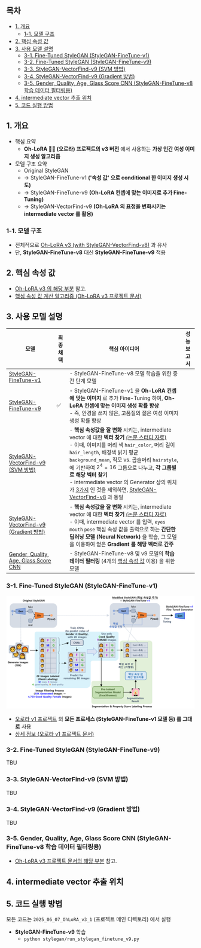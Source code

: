 ## 목차

* [1. 개요](#1-개요)
  * [1-1. 모델 구조](#1-1-모델-구조) 
* [2. 핵심 속성 값](#2-핵심-속성-값)
* [3. 사용 모델 설명](#3-사용-모델-설명)
  * [3-1. Fine-Tuned StyleGAN (StyleGAN-FineTune-v1)](#3-1-fine-tuned-stylegan-stylegan-finetune-v1)
  * [3-2. Fine-Tuned StyleGAN (StyleGAN-FineTune-v9)](#3-2-fine-tuned-stylegan-stylegan-finetune-v9)
  * [3-3. StyleGAN-VectorFind-v9 (SVM 방법)](#3-3-stylegan-vectorfind-v9-svm-방법)
  * [3-4. StyleGAN-VectorFind-v9 (Gradient 방법)](#3-4-stylegan-vectorfind-v9-gradient-방법)
  * [3-5. Gender, Quality, Age, Glass Score CNN (StyleGAN-FineTune-v8 학습 데이터 필터링용)](#3-5-gender-quality-age-glass-score-cnn-stylegan-finetune-v8-학습-데이터-필터링용)
* [4. intermediate vector 추출 위치](#4-intermediate-vector-추출-위치)
* [5. 코드 실행 방법](#5-코드-실행-방법)

## 1. 개요

* 핵심 요약
  * **Oh-LoRA 👱‍♀️ (오로라) 프로젝트의 v3 버전** 에서 사용하는 **가상 인간 여성 이미지 생성 알고리즘**
* 모델 구조 요약
  * Original StyleGAN
  * → StyleGAN-FineTune-v1 **('속성 값' 으로 conditional 한 이미지 생성 시도)**
  * → StyleGAN-FineTune-v9 **(Oh-LoRA 컨셉에 맞는 이미지로 추가 Fine-Tuning)** 
  * → StyleGAN-VectorFind-v9 **(Oh-LoRA 의 표정을 변화시키는 intermediate vector 를 활용)**

### 1-1. 모델 구조

* 전체적으로 [Oh-LoRA v3 (with StyleGAN-VectorFind-v8)](../../2025_05_26_OhLoRA_v3/stylegan/README.md#1-1-모델-구조) 과 유사
* 단, **StyleGAN-FineTune-v8** 대신 **StyleGAN-FineTune-v9** 적용

## 2. 핵심 속성 값

* [Oh-LoRA v3 의 해당 부분](../../2025_05_26_OhLoRA_v3/stylegan/README.md#2-핵심-속성-값) 참고.
* [핵심 속성 값 계산 알고리즘 (Oh-LoRA v3 프로젝트 문서)](../../2025_05_26_OhLoRA_v3/stylegan/README.md#2-1-핵심-속성-값-계산-알고리즘)

## 3. 사용 모델 설명

| 모델                                                                                                                | 최종 채택 | 핵심 아이디어                                                                                                                                                                                                                                                                                                                                                                                                                                                                                                                                                                                                                                                                                                                           | 성능 보고서 |
|-------------------------------------------------------------------------------------------------------------------|-------|-----------------------------------------------------------------------------------------------------------------------------------------------------------------------------------------------------------------------------------------------------------------------------------------------------------------------------------------------------------------------------------------------------------------------------------------------------------------------------------------------------------------------------------------------------------------------------------------------------------------------------------------------------------------------------------------------------------------------------------|--------|
| [StyleGAN-FineTune-v1](#3-1-fine-tuned-stylegan-stylegan-finetune-v1)                                             |       | - StyleGAN-FineTune-v8 모델 학습을 위한 중간 단계 모델                                                                                                                                                                                                                                                                                                                                                                                                                                                                                                                                                                                                                                                                                         |        |
| [StyleGAN-FineTune-v9](#3-2-fine-tuned-stylegan-stylegan-finetune-v9)                                             | ✅     | - StyleGAN-FineTune-v1 을 **Oh-LoRA 컨셉에 맞는 이미지** 로 추가 Fine-Tuning 하여, **Oh-LoRA 컨셉에 맞는 이미지 생성 확률 향상**<br>- 즉, 안경을 쓰지 않은, 고품질의 젊은 여성 이미지 생성 확률 향상                                                                                                                                                                                                                                                                                                                                                                                                                                                                                                                                                                                   |        |
| [StyleGAN-VectorFind-v9 (SVM 방법)](#3-3-stylegan-vectorfind-v9-svm-방법)                                             |       | - **핵심 속성값을 잘 변화** 시키는, intermediate vector 에 대한 **벡터 찾기** [(논문 스터디 자료)](https://github.com/WannaBeSuperteur/AI-study/blob/main/Paper%20Study/Vision%20Model/%5B2025.05.05%5D%20Semantic%20Hierarchy%20Emerges%20in%20Deep%20Generative%20Representations%20for%20Scene%20Synthesis.md)<br>- 이때, 이미지를 머리 색 ```hair_color```, 머리 길이 ```hair_length```, 배경색 밝기 평균 ```background_mean```, 직모 vs. 곱슬머리 ```hairstyle```, 에 기반하여 $2^4 = 16$ 그룹으로 나누고, **각 그룹별로 해당 벡터 찾기**<br>- intermediate vector 의 Generator 상의 위치가 [3가지](#4-intermediate-vector-추출-위치) 인 것을 제외하면, [StyleGAN-VectorFind-v8](../../2025_05_26_OhLoRA_v3/stylegan/README.md#3-3-stylegan-finetune-v8-기반-핵심-속성값-변환-intermediate-w-vector-탐색-stylegan-vectorfind-v8) 과 동일 |
| [StyleGAN-VectorFind-v9 (Gradient 방법)](#3-4-stylegan-vectorfind-v9-gradient-방법)                                   |       | - **핵심 속성값을 잘 변화** 시키는, intermediate vector 에 대한 **벡터 찾기** [(논문 스터디 자료)](https://github.com/WannaBeSuperteur/AI-study/blob/main/Paper%20Study/Vision%20Model/%5B2025.05.05%5D%20Semantic%20Hierarchy%20Emerges%20in%20Deep%20Generative%20Representations%20for%20Scene%20Synthesis.md)<br>- 이때, intermediate vector 를 입력, ```eyes``` ```mouth``` ```pose``` 핵심 속성 값을 출력으로 하는 **간단한 딥러닝 모델 (Neural Network)** 을 학습, 그 모델을 이용하여 얻은 **Gradient 를 해당 벡터로 간주**                                                                                                                                                                                                                                                                        |
| [Gender, Quality, Age, Glass Score CNN](#3-5-gender-quality-age-glass-score-cnn-stylegan-finetune-v8-학습-데이터-필터링용) |       | - StyleGAN-FineTune-v8 및 v9 모델의 **학습 데이터 필터링** (4개의 [핵심 속성 값](../../2025_05_26_OhLoRA_v3/stylegan/README.md#2-핵심-속성-값) 이용) 을 위한 모델                                                                                                                                                                                                                                                                                                                                                                                                                                                                                                                                                                                                |        |

### 3-1. Fine-Tuned StyleGAN (StyleGAN-FineTune-v1)

![image](../../images/250526_1.PNG)

* [오로라 v1 프로젝트](../../2025_04_08_OhLoRA/stylegan_and_segmentation/README.md) 의 **모든 프로세스 (StyleGAN-FineTune-v1 모델 등) 를 그대로** 사용
* [상세 정보 (오로라 v1 프로젝트 문서)](../../2025_04_08_OhLoRA/stylegan_and_segmentation/README.md#3-1-image-generation-model-stylegan)

### 3-2. Fine-Tuned StyleGAN (StyleGAN-FineTune-v9)

TBU

### 3-3. StyleGAN-VectorFind-v9 (SVM 방법)

TBU

### 3-4. StyleGAN-VectorFind-v9 (Gradient 방법)

TBU

### 3-5. Gender, Quality, Age, Glass Score CNN (StyleGAN-FineTune-v8 학습 데이터 필터링용)

* [Oh-LoRA v3 프로젝트 문서의 해당 부분](../../2025_05_26_OhLoRA_v3/stylegan/README.md#3-4-gender-quality-age-glass-score-cnn-stylegan-finetune-v8-학습-데이터-필터링용) 참고.

## 4. intermediate vector 추출 위치

## 5. 코드 실행 방법

모든 코드는 ```2025_06_07_OhLoRA_v3_1``` (프로젝트 메인 디렉토리) 에서 실행

* **StyleGAN-FineTune-v9** 학습
  * ```python stylegan/run_stylegan_finetune_v9.py```
